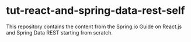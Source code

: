 # tut-react-and-spring-data-rest-self
This repository contains the content from the Spring.io Guide on React.js and Spring Data REST starting from scratch.
